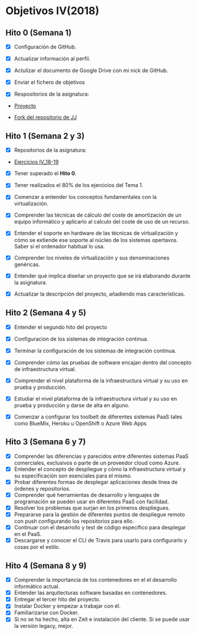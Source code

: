 # Objetivos IV(2018)

## Hito 0 (Semana 1)

- [x] Configuración de GitHub.

- [x] Actualizar información al perfil.

- [x] Actulizar el documento de Google Drive con mi nick de GitHub.

- [x] Enviar el fichero de objetivos 

- [x] Respositorios de la asignatura:

- [Proyecto](https://github.com/JaviMancilla/MarcadorDeportivo_IV1819.git)

- [Fork del repositorio de JJ](https://github.com/JaviMancilla/IV-18-19.git)

## Hito 1 (Semana 2 y 3)

- [x] Repositorios de la asignatura:
- [Ejercicios IV_18-19](https://github.com/JaviMancilla/Ejercicios_IV_18-19.git)

- [x] Tener superado el **Hito 0**.
- [x] Tener realizados el 80% de los ejercicios del Tema 1.
- [x] Comenzar a entender los conceptos fundamentales con la virtualización.
- [x] Comprender las técnicas de cálculo del coste de amortización de un equipo informático y aplicarlo al calculo del coste de uso de un recurso.
- [x] Entender el soporte en hardware de las técnicas de virtualización y cómo se extiende ese soporte al núcleo 
de los sistemas opertavos. Saber si el ordenador habitual lo usa.
- [x] Comprender los niveles de virtualización y sus denominaciones genéricas.
- [x] Entender qué implica diseñar un proyecto que se irá elaborando durante la asignatura. 
- [x] Actualizar la descripción del proyecto, añadiendo mas características. 



## Hito 2 (Semana 4 y 5)

- [X] Entender el segundo hito del proyecto
- [x] Configuracion de los sistemas de integración continua.
- [x] Terminar la configuración de los sistemas de integración continua.
- [x] Comprender cómo las pruebas de software encajan dentro del concepto de infraestructura virtual.
- [X] Comprender el nivel plataforma de la infraestructura virtual y su uso en prueba y producción.
- [X] Estudiar el nivel plataforma de la infraestructura virtual y su uso en prueba y producción y darse de alta en alguno.
- [X] Comenzar a configurar los toolbelt de diferentes sistemas PaaS tales como BlueMix, Heroku u OpenShift o Azure Web Apps


## Hito 3 (Semana 6 y 7)

- [X] Comprender las diferencias y parecidos entre diferentes sistemas PaaS comerciales, exclusivos o parte de un proveedor cloud como Azure.
- [X] Entender el concepto de despliegue y cómo la infraestructura virtual y su especificación son esenciales para el mismo.
- [X] Probar diferentes formas de desplegar aplicaciones desde línea de órdenes y repositorios.
- [X] Comprender qué herramientas de desarrollo y lenguajes de programación se pueden usar en diferentes PaaS con facilidad.
- [X] Resolver los problemas que surjan en los primeros despliegues.
- [X] Prepararse para la gestión de diferentes puntos de despliegue remoto con push configurando los repositorios para ello.
- [X] Continuar con el desarrollo y test de código específico para desplegar en el PaaS.
- [X] Descargarse y conocer el CLI de Travis para usarlo para configurarlo y cosas por el estilo.

## Hito 4 (Semana 8 y 9)

- [X] Comprender la importancia de los contenedores en el el desarrollo informático actual.
- [X] Entender las arquitecturas software basadas en contenedores.
- [X] Entregar el tercer hito del proyecto.
- [X] Instalar Docker y empezar a trabajar con él.
- [X] Familiarizarse con Docker. 
- [X] Si no se ha hecho, alta en Zeit e instalación del cliente. Si se puede usar la versión legacy, mejor.
